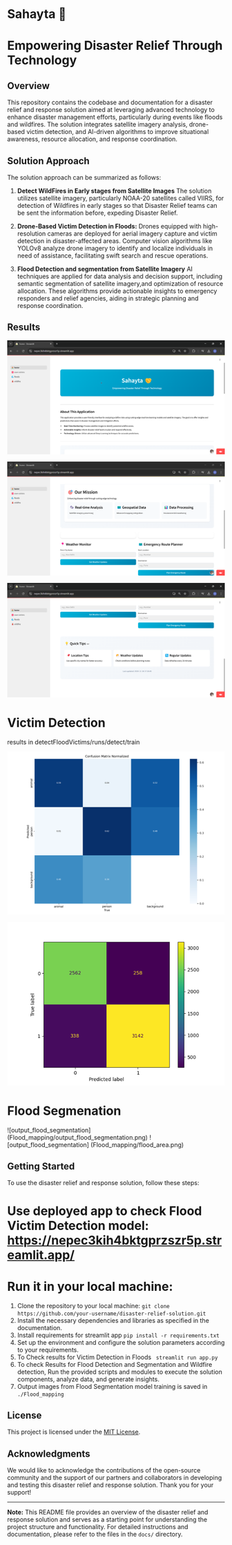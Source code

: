 # Sahayta 🤝 
# Empowering Disaster Relief Through Technology

## Overview
This repository contains the codebase and documentation for a disaster relief and response solution aimed at leveraging advanced technology to enhance disaster management efforts, particularly during events like floods and wildfires. The solution integrates satellite imagery analysis, drone-based victim detection, and AI-driven algorithms to improve situational awareness, resource allocation, and response coordination.

## Solution Approach
The solution approach can be summarized as follows:

1. **Detect WildFires in Early stages from Satellite Images** The solution utilizes satellite imagery, particularly NOAA-20 satellites called VIIRS, for detection of Wildfires in early stages so that Disaster Relief teams can be sent the information before, expeding Disaster Relief.

2. **Drone-Based Victim Detection in Floods:** Drones equipped with high-resolution cameras are deployed for aerial imagery capture and victim detection in disaster-affected areas. Computer vision algorithms like YOLOv8 analyze drone imagery to identify and localize individuals in need of assistance, facilitating swift search and rescue operations.

3. **Flood Detection and segmentation from Satellite Imagery** AI techniques are applied for data analysis and decision support, including semantic segmentation of satellite imagery,and optimization of resource allocation. These algorithms provide actionable insights to emergency responders and relief agencies, aiding in strategic planning and response coordination.

## Results
![Sahayta Logo](assets/output/output.png)

![Sahayta Logo](assets/output/output2.png)

![Sahayta Logo](assets/output/output3.png)
# Victim Detection 
results in detectFloodVictims/runs/detect/train

![val_batch0_labels](detectFloodVictims/runs/detect/train/confusion_matrix_normalized.png)

![confusion_matrix](assets/wildfire/confusion_mat.png)

# Flood Segmenation
![output_flood_segmentation] (Flood_mapping/output_flood_segmentation.png)
![output_flood_segmentation] (Flood_mapping/flood_area.png)

## Getting Started
To use the disaster relief and response solution, follow these steps:
# Use deployed app to check Flood Victim Detection model: https://nepec3kih4bktgprzszr5p.streamlit.app/

# Run it in your local machine:
1. Clone the repository to your local machine: `git clone https://github.com/your-username/disaster-relief-solution.git`
2. Install the necessary dependencies and libraries as specified in the documentation.
3. Install requirements for streamlit app
`pip install -r requirements.txt`
4. Set up the environment and configure the solution parameters according to your requirements.
5. To Check results for Victim Detection in Floods
` streamlit run app.py`
6. To check Results for Flood Detection and Segmentation and Wildfire detection, Run the provided scripts and modules to execute the solution components, analyze data, and generate insights.
7. Output images from Flood Segmentation model training is saved in `./Flood_mapping` 

## License
This project is licensed under the [MIT License](LICENSE).

## Acknowledgments
We would like to acknowledge the contributions of the open-source community and the support of our partners and collaborators in developing and testing this disaster relief and response solution. Thank you for your support!

---
**Note:** This README file provides an overview of the disaster relief and response solution and serves as a starting point for understanding the project structure and functionality. For detailed instructions and documentation, please refer to the files in the `docs/` directory.
